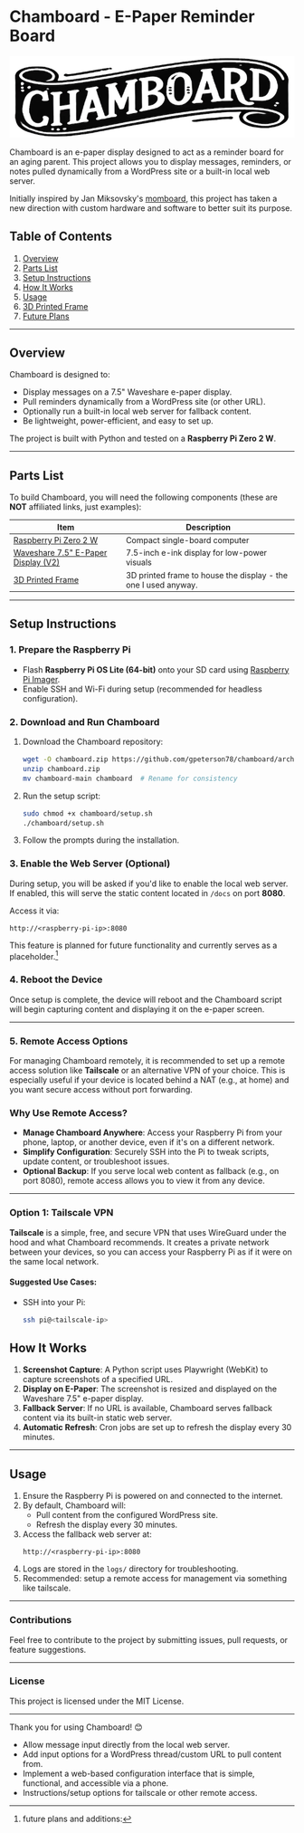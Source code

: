 # Chamboard - E-Paper Reminder Board

![Chamboard Logo](./docs/chamboard.jpeg)

Chamboard is an e-paper display designed to act as a reminder board for an aging parent. This project allows you to display messages, reminders, or notes pulled dynamically from a WordPress site or a built-in local web server.

Initially inspired by Jan Miksovsky's [momboard](https://github.com/JanMiksovsky/momboard), this project has taken a new direction with custom hardware and software to better suit its purpose.

## Table of Contents
1. [Overview](#overview)
2. [Parts List](#parts-list)
3. [Setup Instructions](#setup-instructions)
4. [How It Works](#how-it-works)
5. [Usage](#usage)
6. [3D Printed Frame](#3d-printed-frame)
7. [Future Plans](#future-plans)

---

## Overview
Chamboard is designed to:
- Display messages on a 7.5" Waveshare e-paper display.
- Pull reminders dynamically from a WordPress site (or other URL).
- Optionally run a built-in local web server for fallback content.
- Be lightweight, power-efficient, and easy to set up.

The project is built with Python and tested on a **Raspberry Pi Zero 2 W**.

---

## Parts List
To build Chamboard, you will need the following components (these are **NOT** affiliated links, just examples):

| **Item**                                                                                  | **Description**                                                |
| ----------------------------------------------------------------------------------------- | -------------------------------------------------------------- |
| [Raspberry Pi Zero 2 W](https://www.microcenter.com/product/643085/raspberry-pi-zero-2-w) | Compact single-board computer                                  |
| [Waveshare 7.5" E-Paper Display (V2)](https://www.waveshare.com/7.5inch-e-Paper-HAT.htm)  | 7.5-inch e-ink display for low-power visuals                   |
| [3D Printed Frame](https://makerworld.com/en/models/787533)                               | 3D printed frame to house the display - the one I used anyway. |

---

## Setup Instructions

### 1. Prepare the Raspberry Pi
- Flash **Raspberry Pi OS Lite (64-bit)** onto your SD card using [Raspberry Pi Imager](https://www.raspberrypi.com/software/).
- Enable SSH and Wi-Fi during setup (recommended for headless configuration).

### 2. Download and Run Chamboard
1. Download the Chamboard repository:
   ```bash
   wget -O chamboard.zip https://github.com/gpeterson78/chamboard/archive/refs/heads/main.zip
   unzip chamboard.zip
   mv chamboard-main chamboard  # Rename for consistency
   ```
2. Run the setup script:
   ```bash
   sudo chmod +x chamboard/setup.sh
   ./chamboard/setup.sh
   ```
3. Follow the prompts during the installation.

### 3. Enable the Web Server (Optional)
During setup, you will be asked if you'd like to enable the local web server. If enabled, this will serve the static content located in `/docs` on port **8080**.

Access it via:
```
http://<raspberry-pi-ip>:8080
```

This feature is planned for future functionality and currently serves as a placeholder.[^1]

### 4. Reboot the Device
Once setup is complete, the device will reboot and the Chamboard script will begin capturing content and displaying it on the e-paper screen.

---

### 5. Remote Access Options

For managing Chamboard remotely, it is recommended to set up a remote access solution like **Tailscale** or an alternative VPN of your choice. This is especially useful if your device is located behind a NAT (e.g., at home) and you want secure access without port forwarding.

### Why Use Remote Access?

- **Manage Chamboard Anywhere**: Access your Raspberry Pi from your phone, laptop, or another device, even if it's on a different network.
- **Simplify Configuration**: Securely SSH into the Pi to tweak scripts, update content, or troubleshoot issues.
- **Optional Backup**: If you serve local web content as fallback (e.g., on port 8080), remote access allows you to view it from any device.

---

### Option 1: Tailscale VPN

**Tailscale** is a simple, free, and secure VPN that uses WireGuard under the hood and what Chamboard recommends. It creates a private network between your devices, so you can access your Raspberry Pi as if it were on the same local network.

#### Suggested Use Cases:
- SSH into your Pi:
   ```bash
   ssh pi@<tailscale-ip>

## How It Works
1. **Screenshot Capture**: A Python script uses Playwright (WebKit) to capture screenshots of a specified URL.
2. **Display on E-Paper**: The screenshot is resized and displayed on the Waveshare 7.5" e-paper display.
3. **Fallback Server**: If no URL is available, Chamboard serves fallback content via its built-in static web server.
4. **Automatic Refresh**: Cron jobs are set up to refresh the display every 30 minutes.

---

## Usage
1. Ensure the Raspberry Pi is powered on and connected to the internet.
2. By default, Chamboard will:
   - Pull content from the configured WordPress site.
   - Refresh the display every 30 minutes.
3. Access the fallback web server at:
   ```
   http://<raspberry-pi-ip>:8080
   ```
4. Logs are stored in the `logs/` directory for troubleshooting.
5. Recommended: setup a remote access for management via something like tailscale.

---

### Contributions
Feel free to contribute to the project by submitting issues, pull requests, or feature suggestions.

---

### License
This project is licensed under the MIT License.

---

Thank you for using Chamboard! 😊

[^1]: future plans and additions:
  - Allow message input directly from the local web server.
  - Add input options for a WordPress thread/custom URL to pull content from.
  - Implement a web-based configuration interface that is simple, functional, and accessible via a phone.
  - Instructions/setup options for tailscale or other remote access.
